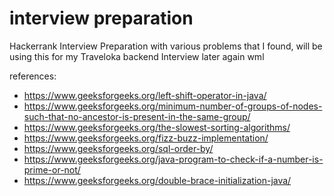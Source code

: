 # interview preparation
Hackerrank Interview Preparation with various problems that I found, will be using this for my Traveloka backend Interview later again wml

references: 
- https://www.geeksforgeeks.org/left-shift-operator-in-java/
- https://www.geeksforgeeks.org/minimum-number-of-groups-of-nodes-such-that-no-ancestor-is-present-in-the-same-group/
- https://www.geeksforgeeks.org/the-slowest-sorting-algorithms/
- https://www.geeksforgeeks.org/fizz-buzz-implementation/
- https://www.geeksforgeeks.org/sql-order-by/
- https://www.geeksforgeeks.org/java-program-to-check-if-a-number-is-prime-or-not/
- https://www.geeksforgeeks.org/double-brace-initialization-java/
